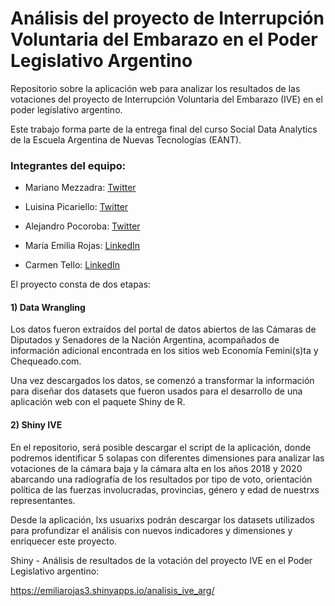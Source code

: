 # Análisis del proyecto de Interrupción Voluntaria del Embarazo en el Poder Legislativo Argentino #

Repositorio sobre la aplicación web para analizar los resultados de las votaciones del proyecto de Interrupción Voluntaria del Embarazo (IVE) en el poder legislativo argentino.

Este trabajo forma parte de la entrega final del curso Social Data Analytics de la Escuela Argentina de Nuevas Tecnologías (EANT).

### Integrantes del equipo: ###

- Mariano Mezzadra: [Twitter](https://twitter.com/Mezzadra_?s=20)

- Luisina Picariello: [Twitter](https://twitter.com/LuPicariello?s=20)

- Alejandro Pocoroba: [Twitter](https://twitter.com/AlejPocorob?s=20)

- María Emilia Rojas: [LinkedIn](https://www.linkedin.com/in/mariaemiliarojas3/)

- Carmen Tello: [LinkedIn](https://www.linkedin.com/in/carmen-tello/)

El proyecto consta de dos etapas: 

#### 1) Data Wrangling ####

Los datos fueron extraídos del portal de datos abiertos de las Cámaras de Diputados y Senadores de la Nación Argentina, acompañados de información adicional encontrada en los sitios web Economía Femini(s)ta y Chequeado.com.

Una vez descargados los datos, se comenzó a transformar la información para diseñar dos datasets que fueron usados para el desarrollo de una aplicación web con el paquete Shiny de R.

#### 2) Shiny IVE ####

En el repositorio, será posible descargar el script de la aplicación, donde podremos identificar 5 solapas con diferentes dimensiones para analizar las votaciones de la cámara baja y la cámara alta en los años 2018 y 2020 abarcando una radiografía de los resultados por tipo de voto, orientación política de las fuerzas involucradas, provincias, género y edad de nuestrxs representantes.

Desde la aplicación, lxs usuarixs podrán descargar los datasets utilizados para profundizar el análisis con nuevos indicadores y dimensiones y enriquecer este proyecto.

Shiny - Análisis de resultados de la votación del proyecto IVE en el Poder Legislativo argentino:

https://emiliarojas3.shinyapps.io/analisis_ive_arg/
